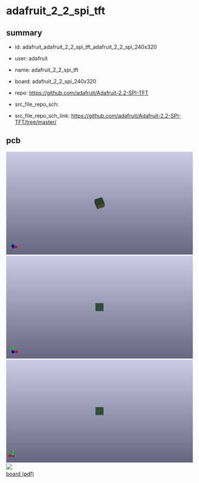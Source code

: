 # adafruit_2_2_spi_tft
 
## summary 
* id: adafruit_adafruit_2_2_spi_tft_adafruit_2_2_spi_240x320
* user: adafruit
* name: adafruit_2_2_spi_tft
* board: adafruit_2_2_spi_240x320
* repo: https://github.com/adafruit/Adafruit-2.2-SPI-TFT



* src_file_repo_sch: 
* src_file_repo_sch_link: https://github.com/adafruit/Adafruit-2.2-SPI-TFT/tree/master/


## pcb  
![](working_3d_600.png) 
![](working_3d_front_600.png)  
![](working_3d_back_600.png)  
![](working_600.png)  
[board (pdf)](working.pdf)  


